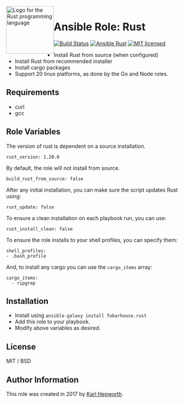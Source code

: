 <img alt="Logo for the Rust programming language" src="https://www.rust-lang.org/logos/rust-logo-256x256-blk.png" style="float:left" height="128" width="128">

# Ansible Role: Rust

[![Build Status](https://travis-ci.org/fubarhouse/ansible-role-rust.svg?branch=master)](https://travis-ci.org/fubarhouse/ansible-role-rust)
[![Ansible Rust](https://img.shields.io/ansible/role/22497.svg)](https://galaxy.ansible.com/fubarhouse/rust)
[![MIT licensed](https://img.shields.io/badge/license-MIT-blue.svg)](https://raw.githubusercontent.com/fubarhouse/ansible-role-rust/master/LICENSE)

* Install Rust from source (when configured)
* Install Rust from recommended installer
* Install cargo packages
* Support 20 linux platforms, as done by the Go and Node roles.

## Requirements

  * curl
  * gcc

## Role Variables

The version of rust is dependent on a source installation.
````
rust_version: 1.20.0
````

By default, the role will not install from source.
````
build_rust_from_source: false
````

After any initial installation, you can make sure the script updates Rust using:
````
rust_update: false
````

To ensure a clean installation on each playbook run, you can use:
````
rust_install_clean: false
````

To ensure the role installs to your shell profiles, you can specify them:
````
shell_profiles:
- .bash_profile
````

And, to install any cargo you can use the `cargo_items` array:
````
cargo_items:
  - ripgrep
````

## Installation

* Install using `ansible-galaxy install fubarhouse.rust`
* Add this role to your playbook.
* Modify above variables as desired.

## License

MIT / BSD

## Author Information

This role was created in 2017 by [Karl Hepworth](https://twitter.com/fubarhouse).